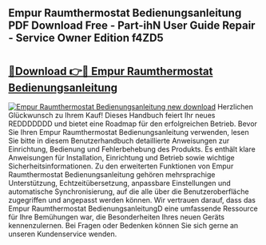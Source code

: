 ## Empur Raumthermostat Bedienungsanleitung PDF Download Free - Part-ihN User Guide Repair - Service Owner Edition f4ZD5

# <h2><a href="http://df1666.blite.top/?on=Empur+Raumthermostat+Bedienungsanleitung">🔗Download 👉🔴 Empur Raumthermostat Bedienungsanleitung</a></h2>

[![Empur Raumthermostat Bedienungsanleitung new download](https://i.imgur.com/lujVjoI.png)](http://df1666.blite.top/?on=Empur+Raumthermostat+Bedienungsanleitung)
Herzlichen Glückwunsch zu Ihrem Kauf! Dieses Handbuch feiert Ihr neues REDDDDDDD und bietet eine Roadmap für den erfolgreichen Betrieb. Bevor Sie Ihren Empur Raumthermostat Bedienungsanleitung verwenden, lesen Sie bitte in diesem Benutzerhandbuch detaillierte Anweisungen zur Einrichtung, Bedienung und Fehlerbehebung des Produkts. Es enthält klare Anweisungen für Installation, Einrichtung und Betrieb sowie wichtige Sicherheitsinformationen. Zu den erweiterten Funktionen von Empur Raumthermostat Bedienungsanleitung gehören mehrsprachige Unterstützung, Echtzeitübersetzung, anpassbare Einstellungen und automatische Synchronisierung, auf die alle über die Benutzeroberfläche zugegriffen und angepasst werden können. Wir vertrauen darauf, dass das Empur Raumthermostat BedienungsanleitungD eine umfassende Ressource für Ihre Bemühungen war, die Besonderheiten Ihres neuen Geräts kennenzulernen. Bei Fragen oder Bedenken können Sie sich gerne an unseren Kundenservice wenden.
